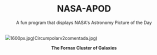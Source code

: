 <div align="center">
  <h1>
    NASA-APOD
  </h1>
</div>
  
<div align="center">
  A fun program that displays NASA's Astronomy Picture of the Day
</div>

<br>

![](https://apod.nasa.gov/apod/image/2311/ClusterFornax.jpg)1600px.jpg)Circumpolarv2comentada.jpg)

<p align = "center">
  <b>The Fornax Cluster of Galaxies</b>
</p>
